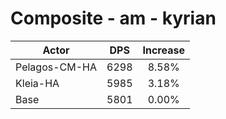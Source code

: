 # Composite - am - kyrian
| Actor | DPS | Increase |
|---|:---:|:---:|
|Pelagos-CM-HA|6298|8.58%|
|Kleia-HA|5985|3.18%|
|Base|5801|0.00%|
